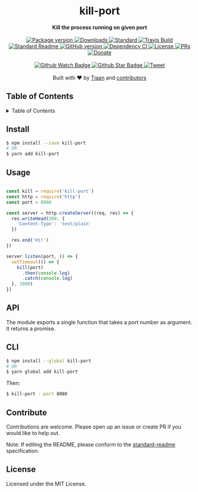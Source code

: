<h1 align="center">kill-port</h1>
<div align="center">
  <strong>Kill the process running on given port</strong>
</div>
<br>
<div align="center">
  <a href="https://npmjs.org/package/kill-port">
    <img src="https://img.shields.io/npm/v/kill-port.svg?style=flat-square" alt="Package version" />
  </a>
  <a href="https://npmjs.org/package/kill-port">
  <img src="https://img.shields.io/npm/dm/kill-port.svg?style=flat-square" alt="Downloads" />
  </a>
  <a href="https://github.com/feross/standard">
    <img src="https://img.shields.io/badge/code%20style-standard-brightgreen.svg?style=flat-square" alt="Standard" />
  </a>
  <a href="https://travis-ci.org/tiaanduplessis/kill-port">
    <img src="https://img.shields.io/travis/tiaanduplessis/kill-port.svg?style=flat-square" alt="Travis Build" />
  </a>
  <a href="https://github.com/RichardLitt/standard-readme)">
    <img src="https://img.shields.io/badge/standard--readme-OK-green.svg?style=flat-square" alt="Standard Readme" />
  </a>
  <a href="https://badge.fury.io/gh/tiaanduplessis%2Fkill-port">
    <img src="https://badge.fury.io/gh/tiaanduplessis%2Fkill-port.svg?style=flat-square" alt="GitHub version" />
  </a>
  <a href="https://dependencyci.com/github/tiaanduplessis/kill-port">
    <img src="https://dependencyci.com/github/tiaanduplessis/kill-port/badge?style=flat-square" alt="Dependency CI" />
  </a>
  <a href="https://github.com/tiaanduplessis/kill-port/blob/master/LICENSE">
    <img src="https://img.shields.io/npm/l/kill-port.svg?style=flat-square" alt="License" />
  </a>
  <a href="http://makeapullrequest.com">
    <img src="https://img.shields.io/badge/PRs-welcome-brightgreen.svg?style=flat-square" alt="PRs" />
  </a>
  <a href="https://www.paypal.me/tiaanduplessis/1">
    <img src="https://img.shields.io/badge/$-support-green.svg?style=flat-square" alt="Donate" />
  </a>
</div>
<br>
<div align="center">
  <a href="https://github.com/tiaanduplessis/kill-port/watchers">
    <img src="https://img.shields.io/github/watchers/tiaanduplessis/kill-port.svg?style=social" alt="Github Watch Badge" />
  </a>
  <a href="https://github.com/tiaanduplessis/kill-port/stargazers">
    <img src="https://img.shields.io/github/stars/tiaanduplessis/kill-port.svg?style=social" alt="Github Star Badge" />
  </a>
  <a href="https://twitter.com/intent/tweet?text=Check%20out%20kill-port!%20https://github.com/tiaanduplessis/kill-port%20%F0%9F%91%8D">
    <img src="https://img.shields.io/twitter/url/https/github.com/tiaanduplessis/kill-port.svg?style=social" alt="Tweet" />
  </a>
</div>
<br>
<div align="center">
  Built with ❤︎ by <a href="tiaanduplessis.co.za">Tiaan</a> and <a href="https://github.com/tiaanduplessis/kill-port/graphs/contributors">contributors</a>
</div>

<h2>Table of Contents</h2>
<details>
  <summary>Table of Contents</summary>
  <li><a href="#install">Install</a></li>
  <li><a href="#usage">Usage</a></li>
  <li><a href="#api">API</a></li>
  <li><a href="#cli">CLI</a></li>
  <li><a href="#contribute">Contribute</a></li>
  <li><a href="#license">License</a></li>
</details>

## Install

```sh
$ npm install --save kill-port
# OR
$ yarn add kill-port
```

## Usage

```js

const kill = require('kill-port')
const http = require('http')
const port = 8080

const server = http.createServer((req, res) => {
  res.writeHead(200, {
    'Content-Type': 'text/plain'
  })

  res.end('Hi!')
})

server.listen(port, () => {
  setTimeout(() => {
    kill(port)
      .then(console.log)
      .catch(console.log)
  }, 1000)
})

```

## API

The module exports a single function that takes a port number as argument. It returns a promise.

## CLI

```sh
$ npm install --global kill-port
# OR
$ yarn global add kill-port
```

Then:

```sh
$ kill-port --port 8080
```

## Contribute

Contributions are welcome. Please open up an issue or create PR if you would like to help out.

Note: If editing the README, please conform to the [standard-readme](https://github.com/RichardLitt/standard-readme) specification.

## License

Licensed under the MIT License.
